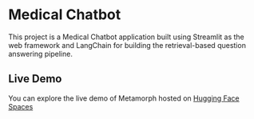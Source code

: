 # Medical Chatbot
This project is a Medical Chatbot application built using Streamlit as the web framework and LangChain for building the retrieval-based question answering pipeline.

## Live Demo
You can explore the live demo of Metamorph hosted on [Hugging Face Spaces](https://huggingface.co/spaces/Veda0718/Medical_ChatBot)
